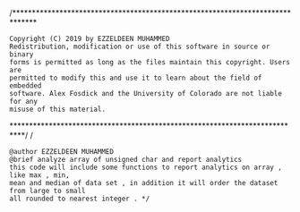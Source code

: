 

/******************************************************************************

    Copyright (C) 2019 by EZZELDEEN MUHAMMED
    Redistribution, modification or use of this software in source or binary
    forms is permitted as long as the files maintain this copyright. Users are
    permitted to modify this and use it to learn about the field of embedded
    software. Alex Fosdick and the University of Colorado are not liable for any
    misuse of this material.

***************************************************************************/ /

    @author EZZELDEEN MUHAMMED
    @brief analyze array of unsigned char and report analytics
    this code will include some functions to report analytics on array , like max , min,
    mean and median of data set , in addition it will order the dataset from large to small
    all rounded to nearest integer . */

